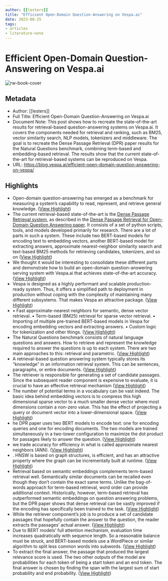 ```yaml
---
author: [[lesters]]
title: "Efficient Open-Domain Question-Answering on Vespa.ai"
date: 2023-08-25
tags: 
- articles
- literature-note
---
```

# Efficient Open-Domain Question-Answering on Vespa.ai

![rw-book-cover](https://blog.vespa.ai/assets/2020-09-30-efficient-open-domain-question-answering-on-vespa/QA.png)

## Metadata
- Author: [[lesters]]
- Full Title: Efficient Open-Domain Question-Answering on Vespa.ai
- Document Note: This post shows how to recreate the state-of-the-art results for retrieval-based question-answering systems on Vespa.ai. It covers the components needed for retrieval and ranking, such as BM25, vector similarity search, NLP models, tokenizers and middleware. The goal is to recreate the Dense Passage Retrieval (DPR) paper results for the Natural Questions benchmark, combining term-based and embedding-based retrieval. The results show that the current state-of-the-art for retrieval-based systems can be reproduced on Vespa.
- URL: https://blog.vespa.ai/efficient-open-domain-question-answering-on-vespa/

## Highlights
- Open-domain question-answering has emerged as a benchmark for measuring a system’s capability to read, represent, and retrieve general knowledge. ([View Highlight](https://read.readwise.io/read/01gvp267cmsy34kwgadv6evh5j))
- The current retrieval-based state-of-the-art is the [Dense Passage Retrieval system](https://github.com/facebookresearch/DPR), as described in the [Dense Passage Retrieval for Open-Domain Question Answering paper](https://arxiv.org/abs/2004.04906). It consists of a set of python scripts, tools, and models developed primarily for research. There are a lot of parts in such a system. These include two BERT-based models for encoding text to embedding vectors, another BERT-based model for extracting answers, approximate nearest-neighbor similarity search and text-based BM25 methods for retrieving candidates, tokenizers, and so on ([View Highlight](https://read.readwise.io/read/01gvp27rk8s6px2d6was5b67av))
- We thought it would be interesting to consolidate these different parts and demonstrate how to build an open-domain question-answering serving system with Vespa.ai that achieves state-of-the-art accuracy. ([View Highlight](https://read.readwise.io/read/01gvp28gav3f7qq1rjw8gnnz92))
- Vespa is designed as a highly performant and scalable production-ready system. Thus, it offers a simplified path to deployment in production without coping with the complexity of maintaining many different subsystems. That makes Vespa an attractive package. ([View Highlight](https://read.readwise.io/read/01gvp290ygrrqe4gpb07r33dd6))
- • Fast approximate-nearest neighbors for semantic, dense vector retrieval.
  • Term-based (BM25) retrieval for sparse vector retrieval.
  • Importing of multiple pre-trained BERT-based models in Vespa for encoding embedding vectors and extracting answers.
  • Custom logic for tokenization and other things. ([View Highlight](https://read.readwise.io/read/01gvp299tr8w4njt20pay2kk6f))
- The Natural Questions benchmark consists of natural language questions and answers. How to retrieve and represent the knowledge required to answer the questions is up to each system. There are two main approaches to this: retrieval and parametric. ([View Highlight](https://read.readwise.io/read/01gvp2a23kvt8gykn19b9p7ahf))
- A retrieval-based question answering system typically stores its “knowledge” in an information retrieval system. This can be sentences, paragraphs, or entire documents. ([View Highlight](https://read.readwise.io/read/01gvqy2z910vjwbhvg9vebayna))
- The retriever is responsible for generating a set of candidate passages. Since the subsequent reader component is expensive to evaluate, it is crucial to have an effective retrieval mechanism ([View Highlight](https://read.readwise.io/read/01gvqy3gqgw6v7vkxfj3ny6224))
- The number of potential terms in a vocabulary can be vast indeed. The basic idea behind embedding vectors is to compress this high dimensional sparse vector to a much smaller dense vector where most dimensions contain a non-zero value. This has the effect of projecting a query or document vector into a lower-dimensional space. ([View Highlight](https://read.readwise.io/read/01gvqy4g2w29vxxr65m82k0n13))
- he DPR paper uses two BERT models to encode text: one for encoding queries and one for encoding documents. The two models are trained simultaneously in a two-tower configuration to maximize the dot product for passages likely to answer the question. ([View Highlight](https://read.readwise.io/read/01gvqy4vx490nzvggesdvskc30))
- we trade accuracy for efficiency in what is called approximate nearest neighbors (ANN). ([View Highlight](https://read.readwise.io/read/01gvqy56drdbmmh58xgarfaw8w))
- . HNSW is based on graph structures, is efficient, and has an attractive property where the graph can be incrementally built at runtime. ([View Highlight](https://read.readwise.io/read/01gvqy5np77bgkpj1rnmec5h1k))
- Retrieval based on semantic embeddings complements term-based retrieval well. Semantically similar documents can be recalled even though they don’t contain the exact same terms. Unlike the bag-of-words approach for term-based retrieval, word order can provide additional context. Historically, however, term-based retrieval has outperformed semantic embeddings on question answering problems, but the DPR paper shows that dense retrieval can be vastly improved if the encoding has specifically been trained to the task. ([View Highlight](https://read.readwise.io/read/01gvqy6q0z0229tjcsncdtyrnk))
- While the retriever component’s job is to produce a set of candidate passages that hopefully contain the answer to the question, the reader extracts the passages’ actual answer. ([View Highlight](https://read.readwise.io/read/01gvqy7jn27jdtwj9rcges8y5p))
- Due to BERT models’ full attention mechanism, evaluation time increases quadratically with sequence length. So a reasonable balance must be struck, and BERT-based models use a WordPiece or similar algorithm to split less common words into subwords. ([View Highlight](https://read.readwise.io/read/01gvqy84kx3sjjd5pqak40k8av))
- To extract the final answer, the passage that produced the largest relevance score is used. The two other outputs of the model are probabilities for each token of being a start token and an end token. The final answer is chosen by finding the span with the largest sum of start probability and end probability. ([View Highlight](https://read.readwise.io/read/01gvqybfs9kf32n8v4dnt9cffx))
